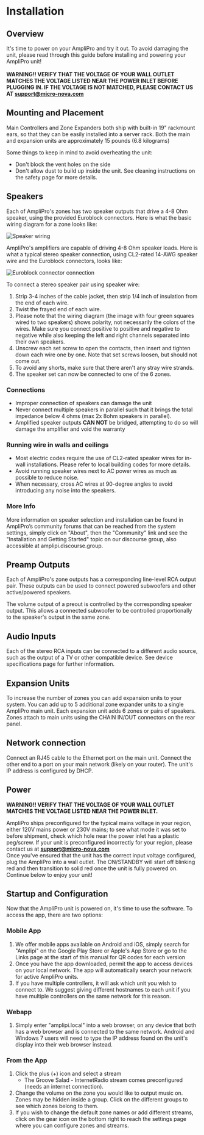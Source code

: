 # Installation
## Overview
It's time to power on your AmpliPro and try it out. To avoid damaging the unit, please read through this guide before installing and powering your AmpliPro unit!
\
\
 **WARNING!! VERIFY THAT THE VOLTAGE OF YOUR WALL OUTLET MATCHES THE VOLTAGE LISTED NEAR THE POWER INLET BEFORE PLUGGING IN. IF THE VOLTAGE IS NOT MATCHED, PLEASE CONTACT US AT support@micro-nova.com**

## Mounting and Placement

Main Controllers and Zone Expanders both ship with built-in 19" rackmount ears, so that they can be easily installed into a server rack.
Both the main and expansion units are approximately 15 pounds (6.8 kilograms)

Some things to keep in mind to avoid overheating the unit:
- Don't block the vent holes on the side
- Don't allow dust to build up inside the unit. See cleaning instructions on the safety page for more details.


## Speakers
Each of AmpliPro's zones has two speaker outputs that drive a 4-8 Ohm speaker, using the provided Euroblock connectors. Here is what the basic wiring diagram for a zone looks like:

![Speaker wiring](imgs/zone_speaker_wiring.png)

AmpliPro's amplifiers are capable of driving 4-8 Ohm speaker loads. Here is what a typical stereo speaker connection, using CL2-rated 14-AWG speaker wire and the Euroblock connectors, looks like:

![Euroblock connector connection](imgs/euroblock_example.jpg)

To connect a stereo speaker pair using speaker wire:

1. Strip 3-4 inches of the cable jacket, then strip 1/4 inch of insulation from the end of each wire.
2. Twist the frayed end of each wire.
3. Please note that the wiring diagram (the image with four green squares wired to two speakers) shows polarity, not necessarily the colors of the wires. Make sure you connect positive to positive and negative to negative while also keeping the left and right channels separated into their own speakers.
4. Unscrew each set screw to open the contacts, then insert and tighten down each wire one by one. Note that set screws loosen, but should not come out.
5. To avoid any shorts, make sure that there aren't any stray wire strands.
6. The speaker set can now be connected to one of the 6 zones.

### Connections
- Improper connection of speakers can damage the unit
- Never connect multiple speakers in parallel such that it brings the total impedance below 4 ohms (max 2x 8ohm speakers in parallel).
- Amplified speaker outputs **CAN NOT** be bridged, attempting to do so will damage the amplifier and void the warranty

### Running wire in walls and ceilings
- Most electric codes require the use of CL2-rated speaker wires for in-wall installations. Please refer to local building codes for more details.
- Avoid running speaker wires next to AC power wires as much as possible to reduce noise.
- When necessary, cross AC wires at 90-degree angles to avoid introducing any noise into the speakers.

### More Info

More information on speaker selection and installation can be found in AmpliPro’s community forums that can be reached from the system settings, simply click on "About", then the "Community" link and see the "Installation and Getting Started" topic on our discourse group, also accessible at amplipi.discourse.group.

## Preamp Outputs
Each of AmpliPro's zone outputs has a corresponding line-level RCA output pair. These outputs can be used to connect powered subwoofers and other active/powered speakers.

The volume output of a preout is controlled by the corresponding speaker output. This allows a connected subwoofer to be controlled proportionally to the speaker's output in the same zone.

## Audio Inputs
Each of the stereo RCA inputs can be connected to a different audio source, such as the output of a TV or other compatible device. See device specifications page for further information.

## Expansion Units
To increase the number of zones you can add expansion units to your system. You can add up to 5 additional zone expander units to a single AmpliPro main unit. Each expansion unit adds 6 zones or pairs of speakers. Zones attach to main units using the CHAIN IN/OUT connectors on the rear panel.

## Network connection
Connect an RJ45 cable to the Ethernet port on the main unit. Connect the other end to a port on your main network (likely on your router). The unit's IP address is configured by DHCP.

## Power
**WARNING!! VERIFY THAT THE VOLTAGE OF YOUR WALL OUTLET MATCHES THE VOLTAGE LISTED NEAR THE POWER INLET.**

AmpliPro ships preconfigured for the typical mains voltage in your region, either 120V mains power or 230V mains; to see what mode it was set to before shipment, check which hole near the power inlet has a plastic peg/screw. If your unit is preconfigured incorrectly for your region, please contact us at **support@micro-nova.com**
\
Once you've ensured that the unit has the correct input voltage configured, plug the AmpliPro into a wall outlet. The ON/STANDBY will start off blinking red and then transition to solid red once the unit is fully powered on. Continue below to enjoy your unit!

## Startup and Configuration
Now that the AmpliPro unit is powered on, it's time to use the software. To access the app, there are two options:

### Mobile App

1. We offer mobile apps available on Android and iOS, simply search for "Amplipi" on the Google Play Store or Apple's App Store or go to the Links page at the start of this manual for QR codes for each version
2. Once you have the app downloaded, permit the app to access devices on your local network. The app will automatically search your network for active AmpliPro units.
3. If you have multiple controllers, it will ask which unit you wish to connect to. We suggest giving different hostnames to each unit if you have multiple controllers on the same network for this reason.

### Webapp

1. Simply enter "amplipi.local" into a web browser, on any device that both has a web browser and is connected to the same network. Android and Windows 7 users will need to type the IP address found on the unit's display into their web browser instead.


### From the App

1. Click the plus (+) icon and select a stream
    - The Groove Salad - InternetRadio stream comes preconfigured (needs an internet connection).
2. Change the volume on the zone you would like to output music on. Zones may be hidden inside a group. Click on the different groups to see which zones belong to them.
3. If you wish to change the default zone names or add different streams, click on the gear icon on the bottom right to reach the settings page where you can configure zones and streams.

